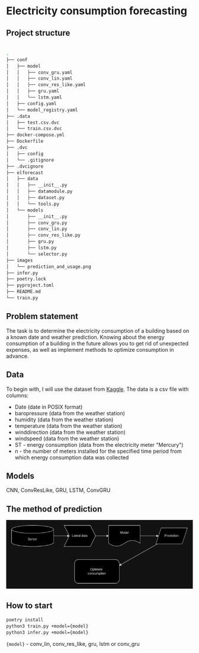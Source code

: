 # Electricity consumption forecasting
## Project structure
```bash

.
├── conf
│   ├── model
│   │   ├── conv_gru.yaml
│   │   ├── conv_lin.yaml
│   │   ├── conv_res_like.yaml
│   │   ├── gru.yaml
│   │   └── lstm.yaml
│   ├── config.yaml
│   └── model_registry.yaml
├── .data
│   ├── test.csv.dvc
│   └── train.csv.dvc
├── docker-compose.yml
├── Dockerfile
├── .dvc
│   ├── config
│   └── .gitignore
├── .dvcignore
├── elforecast
│   ├── data
│   │   ├── __init__.py
│   │   ├── datamodule.py
│   │   ├── dataset.py
│   │   └── tools.py
│   └── models
│       ├── __init__.py
│       ├── conv_gru.py
│       ├── conv_lin.py
│       ├── conv_res_like.py
│       ├── gru.py
│       ├── lstm.py
│       └── selector.py
├── images
│   └── prediction_and_usage.png
├── infer.py
├── poetry.lock
├── pyproject.toml
├── README.md
└── train.py
```
## Problem statement
The task is to determine the electricity consumption of a building based on a known date and weather prediction.
Knowing about the energy consumption of a building in the future allows you to get rid of unexpected expenses, as well as implement methods to optimize consumption in advance.

## Data
To begin with, I will use the dataset from [Kaggle](https://www.kaggle.com/competitions/copy-of-challenge23/data).
The data is a csv file with columns:
* Date (date in POSIX format)
* baropressure (data from the weather station)
* humidity (data from the weather station)
* temperature (data from the weather station)
* winddirection (data from the weather station)
* windspeed (data from the weather station)
* ST - energy consumption (data from the electricity meter "Mercury")
* n - the number of meters installed for the specified time period from which energy consumption data was collected

## Models
CNN, ConvResLike, GRU, LSTM, ConvGRU

## The method of prediction
![prediction_and_usage](/images/prediction_and_usage.png)

## How to start
```bash
poetry install
python3 train.py +model={model}
python3 infer.py +model={model}
```

`{model}` - conv_lin, conv_res_like, gru, lstm or conv_gru
